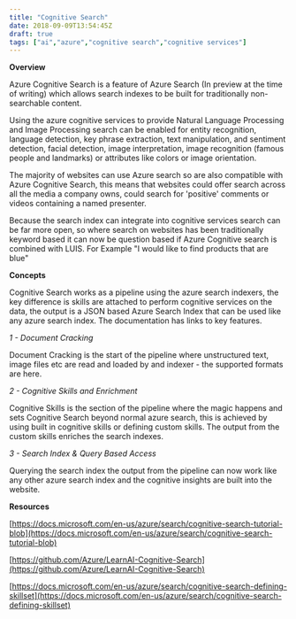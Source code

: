 ```yaml
---
title: "Cognitive Search"
date: 2018-09-09T13:54:45Z
draft: true
tags: ["ai","azure","cognitive search","cognitive services"]
---
```


**Overview**

Azure Cognitive Search is a feature of Azure Search (In preview at the time of writing) which allows search indexes to be built for traditionally non-searchable content.

Using the azure cognitive services to provide Natural Language Processing and Image Processing search can be enabled for  entity recognition, language detection, key phrase extraction, text manipulation, and sentiment detection,  facial detection, image interpretation, image recognition (famous people and landmarks) or attributes like colors or image orientation.


The majority of websites can use Azure search so are also compatible with Azure Cognitive Search, this means that websites  could offer search across all the media a company owns, could search for 'positive' comments or videos containing a named presenter.

Because the search index can integrate into cognitive services search can be far more open, so where search on websites has been traditionally keyword based it can now be question based if Azure Cognitive search is combined with LUIS. For Example "I would like to find products that are blue"

**Concepts**

Cognitive Search works as a pipeline using the azure search indexers, the key difference is skills are attached to perform cognitive services on the data, the output is a JSON based Azure Search Index that can be used like any azure search index. The documentation has links to key features.

*1 - Document Cracking*

Document Cracking is the start of the pipeline where unstructured text, image files etc are read and loaded by and indexer - the supported formats are here.

*2 - Cognitive Skills and Enrichment*

Cognitive Skills is the section of the pipeline where the magic happens and sets Cognitive Search beyond normal azure search, this is achieved by using built in cognitive skills or defining custom skills. The output from the custom skills enriches the search indexes. 

*3 - Search Index & Query Based Access*

Querying the search index the output from the pipeline can now work like any other azure search index and the cognitive insights are built into the website.

**Resources**

[https://docs.microsoft.com/en-us/azure/search/cognitive-search-tutorial-blob](https://docs.microsoft.com/en-us/azure/search/cognitive-search-tutorial-blob)

[https://github.com/Azure/LearnAI-Cognitive-Search](https://github.com/Azure/LearnAI-Cognitive-Search)

[https://docs.microsoft.com/en-us/azure/search/cognitive-search-defining-skillset](https://docs.microsoft.com/en-us/azure/search/cognitive-search-defining-skillset)